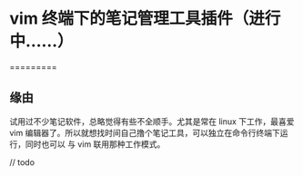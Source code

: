 # vim 终端下的笔记管理工具插件（进行中……）
=========

## 缘由

试用过不少笔记软件，总略觉得有些不全顺手。尤其是常在 linux 下工作，最喜爱 vim
编辑器了。所以就想找时间自己撸个笔记工具，可以独立在命令行终端下运行，同时也可以
与 vim 联用那种工作模式。

// todo
